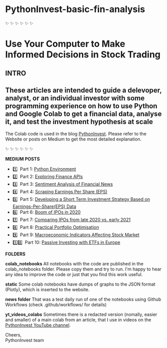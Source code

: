 # PythonInvest-basic-fin-analysis
:sparkles: :sparkles: :sparkles: :sparkles: :sparkles: :sparkles:

# Use Your Computer to Make Informed Decisions in Stock Trading

**INTRO**
-------------------------------------
 These articles are intended to guide a delevoper, analyst, or an individual investor with some programming experience on how to use Python and  Google Colab to get a financial data, analyse it, and test the investment hypothesis at scale
------------------------------------- 

The Colab code is used in the blog [PythonInvest](https://pythoninvest.com/blog). Please refer to the Website or posts on Medium to get the most detailed explanation.

:sparkles: :sparkles: :sparkles: :sparkles: :sparkles: :sparkles:

**MEDIUM POSTS**
* :one:	&nbsp;Part 1: [Python Environment](https://pythoninvest.com/long-read/python-environment) 
* :two:	&nbsp;Part 2: [Exploring Finance APIs](https://pythoninvest.com/long-read/exploring-finance-apis) 
* :three:	&nbsp;Part 3: [Sentiment Analysis of Financial News](https://pythoninvest.com/long-read/sentiment-analysis-of-financial-news) 
* :four:	&nbsp;Part 4: [Scraping Earnings Per Share (EPS)](https://pythoninvest.com/long-read/scraping-earnings-per-share-eps) 
* :five:	&nbsp;Part 5: [Developing a Short Term Investment Strategy Based on Earnings-Per-Share(EPS) Data](https://pythoninvest.com/long-read/developing-short-term-investment-strategy-based-on-esp) 
* :six:	&nbsp;Part 6: [Boom of IPOs in 2020](https://pythoninvest.com/long-read/boom-of-ipos-in-2020)  
* 7️⃣	&nbsp;Part 7: [Comparing IPOs from late 2020 vs. early 2021](https://pythoninvest.com/long-read/comparing-ipos-from-late-2020-2021)  
* 8️⃣ &nbsp;Part 8: [Practical Portfolio Optimisation](https://pythoninvest.com/long-read/practical-portfolio-optimisation)  
* 9️⃣ &nbsp;Part 9: [Macroeconomic Indicators Affecting Stock Market](https://pythoninvest.com/long-read/macro-indicators-affecting-stock-market)  
* :one::zero: &nbsp;Part 10: [Passive Investing with ETFs in Europe](https://pythoninvest.com/long-read/passive-investing-with-etfs-europe)  

**FOLDERS**

  **colab_notebooks**
   All notebooks with the code are published in the colab_notebooks folder. Please copy them and try to run.
   I'm happy to hear any idea to improve the code or just that you find this work useful.

  **static**
   Some colab notebooks have dumps of graphs to the JSON format (Plotly), which is inserted to the website.

  **news folder**
    That was a test daily run of one of the notebooks using Github Workflows (check .github/workflows/ for details)
  
  **yt_videos_colabs**
    Sometimes there is a redacted version (nomally, easier and smaller) of a main colab from an article, that I use in videos on the [PythonInvest YouTube channel](https://www.youtube.com/channel/UCZb99NG1IE75c5qH2mCuqVg). 

 
Cheers, <br>
PythonInvest team
